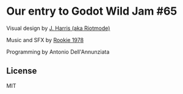 # Our entry to Godot Wild Jam #65

Visual design by [J. Harris (aka Riotmode)](https://artstation.com/riotmode)

Music and SFX by [Rookie 1978](https://www.youtube.com/@BrokenSword1978/)

Programming by Antonio Dell'Annunziata

## License
MIT
